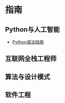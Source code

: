 # 指南



## Python与人工智能



- [Python语法指南](/docs/guide/python/course/)





## 互联网全栈工程师





## 算法与设计模式





## 软件工程
